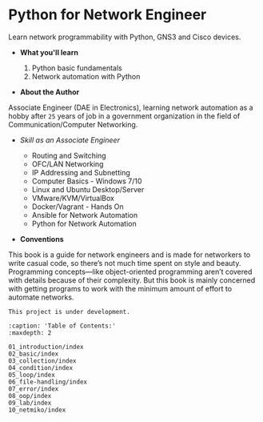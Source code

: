 # Python for Network Engineer

Learn network programmability with Python, GNS3 and Cisco devices.

- **What you'll learn**

  1. Python basic fundamentals
  2. Network automation with Python

- **About the Author**

Associate Engineer (DAE in Electronics),  learning network automation as a hobby after `25` years of job in a government organization in the field of Communication/Computer Networking.

- *Skill as an Associate Engineer*

  - Routing and Switching
  - OFC/LAN Networking
  - IP Addressing and Subnetting
  - Computer Basics - Windows 7/10
  - Linux and Ubuntu Desktop/Server
  - VMware/KVM/VirtualBox
  - Docker/Vagrant - Hands On
  - Ansible for Network Automation
  - Python for Network Automation

- **Conventions**

This book is a guide for network engineers and is made for networkers to write casual code, so there’s not much time spent on style and beauty. Programming concepts—like object-oriented programming aren’t covered with details because of their complexity. But this book is mainly concerned with getting programs to work with the minimum amount of effort to automate networks.

```{warning}
This project is under development.
```

```{toctree}
:caption: 'Table of Contents:'
:maxdepth: 2

01_introduction/index
02_basic/index
03_collection/index
04_condition/index
05_loop/index
06_file-handling/index
07_error/index
08_oop/index
09_lab/index
10_netmiko/index
```
